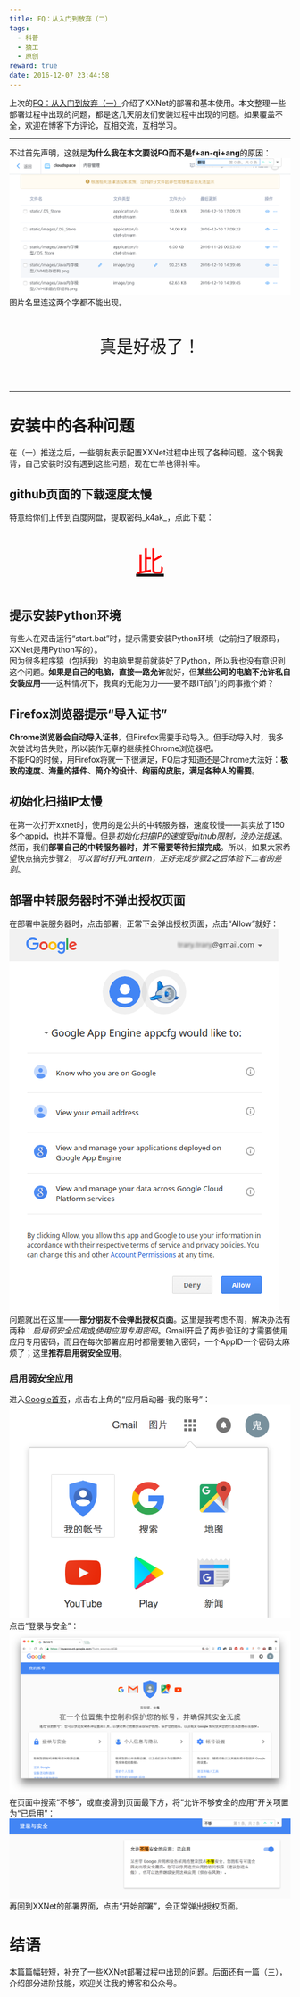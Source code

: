 ```yaml
---
title: FQ：从入门到放弃（二）  
tags:  
  - 科普
  - 猿工
  - 原创
reward: true  
date: 2016-12-07 23:44:58
---
```


上次的[FQ：从入门到放弃（一）](https://monkeysayhi.github.io/2016/12/05/%E7%BF%BB%E5%A2%99%EF%BC%9A%E4%BB%8E%E5%85%A5%E9%97%A8%E5%88%B0%E6%94%BE%E5%BC%83%EF%BC%88%E4%B8%80%EF%BC%89/)介绍了XXNet的部署和基本使用。本文整理一些部署过程中出现的问题，都是这几天朋友们安装过程中出现的问题。如果覆盖不全，欢迎在博客下方评论，互相交流，互相学习。  

<!--more-->

---

不过首先声明，这就是**为什么我在本文要说FQ而不是f+an-qi+ang**的原因：  
![](../../qiniu/static/images/FQ：从入门到放弃（二）/这就是为什么我要说FQ而不是f+an-qi+ang.png)  
图片名里连这两个字都不能出现。  

<br><div style="text-align:center;font-size:30px">
真是好极了！
</div><br>  

---

# 安装中的各种问题
在（一）推送之后，一些朋友表示配置XXNet过程中出现了各种问题。这个锅我背，自己安装时没有遇到这些问题，现在亡羊也得补牢。  
## github页面的下载速度太慢
特意给你们上传到百度网盘，提取密码_k4ak_，点此下载：  

<a href="https://pan.baidu.com/s/1gfLXQ87">
<br><div style="text-align:center;color:red;font-size:50px">
此
</div><br>
</a>  

## 提示安装Python环境
有些人在双击运行“start.bat”时，提示需要安装Python环境（之前扫了眼源码，XXNet是用Python写的）。  
因为很多程序猿（包括我）的电脑里提前就装好了Python，所以我也没有意识到这个问题。**如果是自己的电脑，直接一路允许**就好，但**某些公司的电脑不允许私自安装应用**——这种情况下，我真的无能为力——要不跟IT部门的同事撒个娇？  
## Firefox浏览器提示“导入证书”
**Chrome浏览器会自动导入证书**，但Firefox需要手动导入。但手动导入时，我多次尝试均告失败，所以装作无辜的继续推Chrome浏览器吧。  
不能FQ的时候，用Firefox将就一下很满足，FQ后才知道还是Chrome大法好：**极致的速度、海量的插件、简介的设计、绚丽的皮肤，满足各种人的需要**。  
## 初始化扫描IP太慢
在第一次打开xxnet时，使用的是公共的中转服务器，速度较慢——其实放了150多个appid，也并不算慢。但是*初始化扫描IP的速度受github限制，没办法提速*。  
然而，我们**部署自己的中转服务器时，并不需要等待扫描完成**。所以，如果大家希望快点搞完步骤2，*可以暂时打开Lantern，正好完成步骤2之后体验下二者的差别*。  
## 部署中转服务器时不弹出授权页面
在部署中装服务器时，点击部署，正常下会弹出授权页面，点击“Allow”就好：  
![](../../qiniu/static/images/FQ：从入门到放弃（二）/Google开发者-授权.png)  
问题就出在这里——**部分朋友不会弹出授权页面**。这里是我考虑不周，解决办法有两种：*启用弱安全应用*或*使用应用专用密码*。Gmail开启了两步验证的才需要使用应用专用密码，而且在每次部署应用时都需要输入密码，一个AppID一个密码太麻烦了；这里**推荐启用弱安全应用**。  
### 启用弱安全应用
进入[Google首页](https://www.google.com)，点击右上角的“应用启动器-我的账号”：  
![](../../qiniu/static/images/FQ：从入门到放弃（二）/Google-启用弱安全应用-01.png)  
点击“登录与安全”：  
![](../../qiniu/static/images/FQ：从入门到放弃（二）/Google-启用弱安全应用-02.png)  
在页面中搜索“不够”，或直接滑到页面最下方，将“允许不够安全的应用”开关项置为“已启用”：  
![](../../qiniu/static/images/FQ：从入门到放弃（二）/Google-启用弱安全应用-03.png)  
再回到XXNet的部署界面，点击“开始部署”，会正常弹出授权页面。  
# 结语
本篇篇幅较短，补充了一些XXNet部署过程中出现的问题。后面还有一篇（三），介绍部分进阶技能，欢迎关注我的博客和公众号。  
